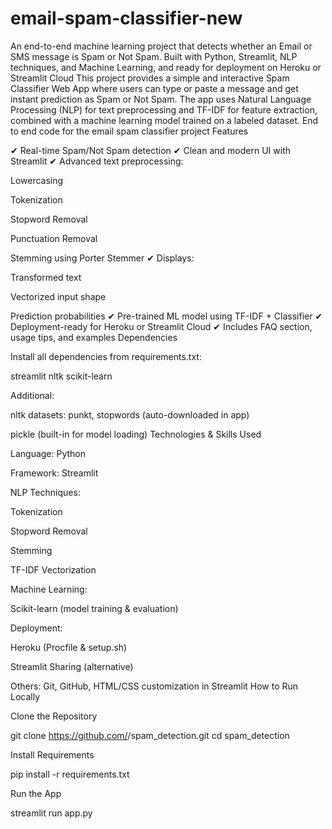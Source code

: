 # email-spam-classifier-new
An end-to-end machine learning project that detects whether an Email or SMS message is Spam or Not Spam.
Built with Python, Streamlit, NLP techniques, and Machine Learning, and ready for deployment on Heroku or Streamlit Cloud
This project provides a simple and interactive Spam Classifier Web App where users can type or paste a message and get instant prediction as Spam or Not Spam. The app uses Natural Language Processing (NLP) for text preprocessing and TF-IDF for feature extraction, combined with a machine learning model trained on a labeled dataset.
End to end code for the email spam classifier project
Features

✔ Real-time Spam/Not Spam detection
✔ Clean and modern UI with Streamlit
✔ Advanced text preprocessing:

Lowercasing

Tokenization

Stopword Removal

Punctuation Removal

Stemming using Porter Stemmer
✔ Displays:

Transformed text

Vectorized input shape

Prediction probabilities
✔ Pre-trained ML model using TF-IDF + Classifier
✔ Deployment-ready for Heroku or Streamlit Cloud
✔ Includes FAQ section, usage tips, and examples
Dependencies

Install all dependencies from requirements.txt:

streamlit
nltk
scikit-learn


Additional:

nltk datasets: punkt, stopwords (auto-downloaded in app)

pickle (built-in for model loading)
Technologies & Skills Used

Language: Python

Framework: Streamlit

NLP Techniques:

Tokenization

Stopword Removal

Stemming

TF-IDF Vectorization

Machine Learning:

Scikit-learn (model training & evaluation)

Deployment:

Heroku (Procfile & setup.sh)

Streamlit Sharing (alternative)

Others: Git, GitHub, HTML/CSS customization in Streamlit
How to Run Locally

Clone the Repository

git clone https://github.com/<your-username>/spam_detection.git
cd spam_detection


Install Requirements

pip install -r requirements.txt


Run the App

streamlit run app.py
